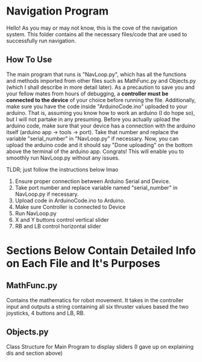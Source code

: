 # Navigation Program 

Hello! As you may or may not know, this is the cove of the navigation system. This folder contains all the necessary files/code that are used to successfully run navigation.


## How To Use

The main program that runs is "NavLoop.py", which has all the functions and methods imported from other files such as MathFunc.py and Objects.py (which I shall describe in more detail later). As a precaution to save you and your fellow mates from hours of debugging, a **controller must be connected to the device** of your choice before running the file. Additionally, make sure you have the code inside "ArduinoCode.ino" uploaded to your arduino. That is, assuming you know how to work an arduino (I do hope so), but I will not partake in any presuming. Before you actually upload the arduino code, make sure that your device has a connection with the arduino itself (arduino app -> tools -> port). Take that number and replace the variable "serial_number" in "NavLoop.py" if necessary. Now, you can upload the arduino code and it should say "Done uploading" on the bottom above the terminal of the arduino app. Congrats! This will enable you to smoothly run NavLoop.py without any issues.  

TLDR; just follow the instructions below lmao
1. Ensure proper connection between Arduino Serial and Device.
2. Take port number and replace variable named "serial_number" in NavLoop.py if necessary.
3. Upload code in ArduinoCode.ino to Arduino.
4. Make sure Controller is connected to Device
5. Run NavLoop.py
6. X and Y buttons control vertical slider
7. RB and LB control horizontal slider



# Sections Below Contain Detailed Info on Each File and It's Purposes

## MathFunc.py

Contains the mathematics for robot movement. It takes in the controller input and outputs a string containing all six thruster values based the two joysticks, 4 buttons and LB, RB.

## Objects.py

Class Structure for Main Program to display sliders (I gave up on explaining dis and section above)
